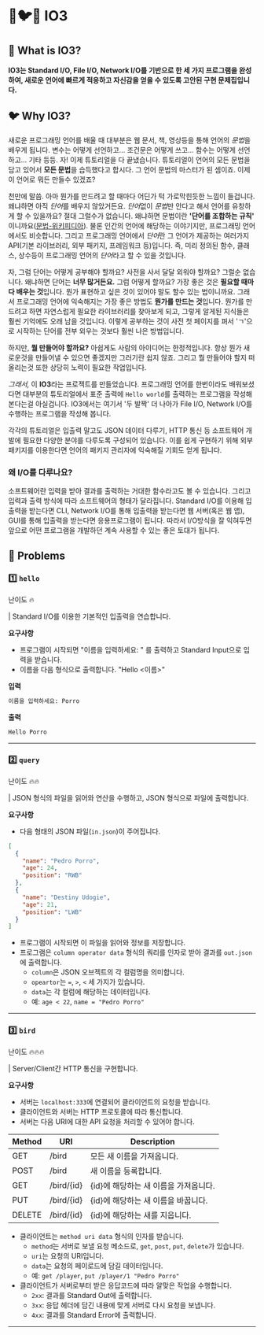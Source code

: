 # 🐧🐦🐤 IO3

## 🐧 What is IO3?
**IO3는 Standard I/O, File I/O, Network I/O를 기반으로 한 세 가지 프로그램을 완성하여, 새로운 언어에 빠르게 적응하고 자신감을 얻을 수 있도록 고안된 구현 문제집입니다.**

## 🐦 Why IO3?
새로운 프로그래밍 언어를 배울 때 대부분은 웹 문서, 책, 영상등을 통해 언어의 *문법*을 배우게 됩니다. 변수는 어떻게 선언하고... 조건문은 어떻게 쓰고... 함수는 어떻게 선언하고... 기타 등등. 자! 이제 튜토리얼을 다 끝냈습니다. 튜토리얼이 언어의 모든 문법을 담고 있어서 **모든 문법**을 습득했다고 합시다. 그 언어 문법의 마스터가 된 셈이죠. 이제 이 언어로 뭐든 만들수 있겠죠? 

천만에 말씀. 아마 뭔가를 만드려고 할 때마다 어딘가 턱 가로막힌듯한 느낌이 들겁니다. 왜냐하면 아직 *단어*를 배우지 않았거든요. *단어*없이 *문법*만 안다고 해서 언어를 유창하게 할 수 있을까요? 절대 그럴수가 없습니다. 왜냐하면 문법이란 **'단어를 조합하는 규칙'**
이니까요([문법-위키피디아](https://ko.wikipedia.org/wiki/%EB%AC%B8%EB%B2%95)). 물론 인간의 언어에 해당하는 이야기지만, 프로그래밍 언어에서도 비슷합니다. 그리고 프로그래밍 언어에서 *단어*란 그 언어가 제공하는 여러가지 API(기본 라이브러리, 외부 패키지, 프레임워크 등)입니다. 즉, 미리 정의된 함수, 클래스, 상수등이 프로그래밍 언어의 *단어*라고 할 수 있을 것입니다.

자, 그럼 단어는 어떻게 공부해야 할까요? 사전을 사서 달달 외워야 할까요? 그럴순 없습니다. 왜냐하면 단어는 **너무 많거든요.** 그럼 어떻게 할까요? 가장 좋은 것은 **필요할 때마다 배우는 것**입니다. 뭔가 표현하고 싶은 것이 있어야 말도 할수 있는 법이니까요. 그래서 프로그래밍 언어에 익숙해지는 가장 좋은 방법도 **뭔가를 만드는 것**입니다. 뭔가를 만드려고 하면 자연스럽게 필요한 라이브러리를 찾아보게 되고, 그렇게 알게된 지식들은 훨씬 기억에도 오래 남을 것입니다. 이렇게 공부하는 것이 사전 첫 페이지를 펴서 'ㄱ'으로 시작하는 단어를 전부 외우는 것보다 훨씬 나은 방법입니다.

하지만, **뭘 만들어야 할까요?** 아쉽게도 사람의 아이디어는 한정적입니다. 항상 뭔가 새로운것을 만들어낼 수 있으면 좋겠지만 그러기란 쉽지 않죠. 그리고 뭘 만들어야 할지 떠올리는것 또한 상당히 노력이 필요한 작업입니다. 

*그래서,* 이 **IO3**라는 프로젝트를 만들었습니다. 프로그래밍 언어를 한번이라도 배워보셨다면 대부분의 튜토리얼에서 표준 출력에 `Hello world`를 출력하는 프로그램을 작성해본다는걸 아실겁니다. IO3에서는 여기서 '두 발짝' 더 나아가 File I/O, Network I/O를 수행하는 프로그램을 작성해 봅니다. 

각각의 튜토리얼은 입출력 말고도 JSON 데이터 다루기, HTTP 통신 등 소프트웨어 개발에 필요한 다양한 분야를 다루도록 구성되어 있습니다. 이를 쉽게 구현하기 위해 외부 패키지를 이용한다면 언어의 패키지 관리자에 익숙해질 기회도 얻게 됩니다.

### 왜 I/O를 다루나요?
소프트웨어란 입력을 받아 결과를 출력하는 거대한 함수라고도 볼 수 있습니다. 그리고 입력과 출력 방식에 따라 소프트웨어의 형태가 달라집니다. Standard I/O를 이용해 입출력을 받는다면 CLI, Network I/O를 통해 입출력을 받는다면 웹 서버(혹은 웹 앱), GUI를 통해 입출력을 받는다면 응용프로그램이 됩니다. 따라서 I/O방식을 잘 익혀두면 앞으로 어떤 프로그램을 개발하던 계속 사용할 수 있는 좋은 토대가 됩니다. 

## 🐤 Problems
### 1️⃣ `hello` 
난이도 🔥

| Standard I/O를 이용한 기본적인 입출력을 연습합니다.

**요구사항**
- 프로그램이 시작되면 "이름을 입력하세요: " 를 출력하고 Standard Input으로 입력을 받습니다.
- 이름을 다음 형식으로 출력합니다. "Hello <이름>"

**입력**
```bash
이름을 입력하세요: Porro
```

**출력**
```bash
Hello Porro
```
---
### 2️⃣ `query`
난이도 🔥🔥

| JSON 형식의 파일을 읽어와 연산을 수행하고, JSON 형식으로 파일에 출력합니다.

**요구사항**
- 다음 형태의 JSON 파일(`in.json`)이 주어집니다.
```JSON
[
  {
    "name": "Pedro Porro",
    "age": 24,
    "position": "RWB"
  },
  {
    "name": "Destiny Udogie",
    "age": 21,
    "position": "LWB"
  }
]
```
- 프로그램이 시작되면 이 파일을 읽어와 정보를 저장합니다.
- 프로그램은 `column operator data` 형식의 쿼리를 인자로 받아 결과를 `out.json`에 출력합니다.
  - `column`은 JSON 오브젝트의 각 컬럼명을 의미합니다.
  - `opeartor`는 `=`, `>`, `<` 세 가지가 있습니다.
  - `data`는 각 컬럼에 해당하는 데이터입니다.
  - 예: `age < 22`, `name = "Pedro Porro"`

---
### 3️⃣ `bird`
난이도 🔥🔥🔥

| Server/Client간 HTTP 통신을 구현합니다.

**요구사항**
- 서버는 `localhost:333`에 연결되어 클라이언트의 요청을 받습니다.
- 클라이언트와 서버는 HTTP 프로토콜에 따라 통신합니다.
- 서버는 다음 URI에 대한 API 요청을 처리할 수 있어야 합니다.

|Method|URI|Description|
|------|------|--------|
|GET|/bird|모든 새 이름을 가져옵니다.|
|POST|/bird|새 이름을 등록합니다.|
|GET|/bird/{id}|{id}에 해당하는 새 이름을 가져옵니다.|
|PUT|/bird/{id}|{id}에 해당하는 새 이름을 바꿉니다.|
|DELETE|/bird/{id}|{id}에 해당하는 새를 지웁니다.|

- 클라이언트는 `method uri data` 형식의 인자를 받습니다.
  - `method`는 서버로 보낼 요청 메소드로, `get`, `post`, `put`, `delete`가 있습니다.
  - `uri`는 요청의 URI입니다.
  - `data`는 요청의 페이로드에 담길 데이터입니다.
  - 예: `get /player`, `put /player/1 "Pedro Porro"`
- 클라이언트가 서버로부터 받은 응답코드에 따라 알맞은 작업을 수행합니다.
  - `2xx`: 결과를 Standard Out에 출력합니다.
  - `3xx`: 응답 헤더에 담긴 내용에 맞게 서버로 다시 요청을 보냅니다.
  - `4xx`: 결과를 Standard Error에 출력합니다.

---
